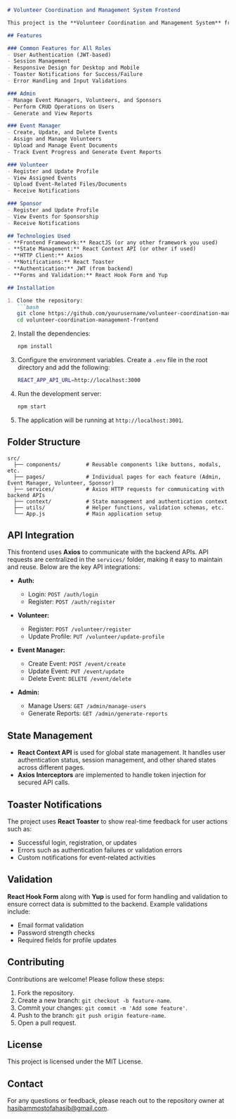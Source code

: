  
```markdown
# Volunteer Coordination and Management System Frontend

This project is the **Volunteer Coordination and Management System** frontend, built to interact with the backend services developed using **NestJS**. The frontend provides a user-friendly interface for **Admins**, **Event Managers**, **Volunteers**, and **Sponsors** to manage and interact with their respective features. The frontend communicates with the backend via **REST APIs** using **Axios** for HTTP requests, and **Toaster** for real-time notifications.

## Features

### Common Features for All Roles
- User Authentication (JWT-based)
- Session Management
- Responsive Design for Desktop and Mobile
- Toaster Notifications for Success/Failure
- Error Handling and Input Validations

### Admin
- Manage Event Managers, Volunteers, and Sponsors
- Perform CRUD Operations on Users
- Generate and View Reports

### Event Manager
- Create, Update, and Delete Events
- Assign and Manage Volunteers
- Upload and Manage Event Documents
- Track Event Progress and Generate Event Reports

### Volunteer
- Register and Update Profile
- View Assigned Events
- Upload Event-Related Files/Documents
- Receive Notifications

### Sponsor
- Register and Update Profile
- View Events for Sponsorship
- Receive Notifications

## Technologies Used
- **Frontend Framework:** ReactJS (or any other framework you used)
- **State Management:** React Context API (or other if used)
- **HTTP Client:** Axios
- **Notifications:** React Toaster
- **Authentication:** JWT (from backend)
- **Forms and Validation:** React Hook Form and Yup

## Installation

1. Clone the repository:
   ```bash
   git clone https://github.com/yourusername/volunteer-coordination-management-frontend.git
   cd volunteer-coordination-management-frontend
   ```

2. Install the dependencies:
   ```bash
   npm install
   ```

3. Configure the environment variables. Create a `.env` file in the root directory and add the following:
   ```bash
   REACT_APP_API_URL=http://localhost:3000
   ```

4. Run the development server:
   ```bash
   npm start
   ```

5. The application will be running at `http://localhost:3001`.

## Folder Structure

```
src/
  ├── components/        # Reusable components like buttons, modals, etc.
  ├── pages/             # Individual pages for each feature (Admin, Event Manager, Volunteer, Sponsor)
  ├── services/          # Axios HTTP requests for communicating with backend APIs
  ├── context/           # State management and authentication context
  ├── utils/             # Helper functions, validation schemas, etc.
  └── App.js             # Main application setup
```

## API Integration

This frontend uses **Axios** to communicate with the backend APIs. API requests are centralized in the `services/` folder, making it easy to maintain and reuse. Below are the key API integrations:

- **Auth:** 
  - Login: `POST /auth/login`
  - Register: `POST /auth/register`
  
- **Volunteer:**
  - Register: `POST /volunteer/register`
  - Update Profile: `PUT /volunteer/update-profile`
  
- **Event Manager:**
  - Create Event: `POST /event/create`
  - Update Event: `PUT /event/update`
  - Delete Event: `DELETE /event/delete`

- **Admin:**
  - Manage Users: `GET /admin/manage-users`
  - Generate Reports: `GET /admin/generate-reports`

## State Management

- **React Context API** is used for global state management. It handles user authentication status, session management, and other shared states across different pages.
- **Axios Interceptors** are implemented to handle token injection for secured API calls.

## Toaster Notifications

The project uses **React Toaster** to show real-time feedback for user actions such as:
- Successful login, registration, or updates
- Errors such as authentication failures or validation errors
- Custom notifications for event-related activities

## Validation

**React Hook Form** along with **Yup** is used for form handling and validation to ensure correct data is submitted to the backend. Example validations include:
- Email format validation
- Password strength checks
- Required fields for profile updates

## Contributing

Contributions are welcome! Please follow these steps:

1. Fork the repository.
2. Create a new branch: `git checkout -b feature-name`.
3. Commit your changes: `git commit -m 'Add some feature'`.
4. Push to the branch: `git push origin feature-name`.
5. Open a pull request.

## License

This project is licensed under the MIT License.

## Contact

For any questions or feedback, please reach out to the repository owner at [hasibammostofahasib@gmail.com](mailto:hasibammostofahasib@gmail.com).
```
